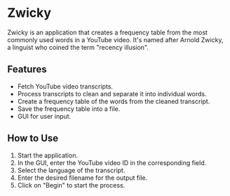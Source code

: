# Zwicky

Zwicky is an application that creates a frequency table from the most commonly used words in a YouTube video. It's named after Arnold Zwicky, a linguist who coined the term "recency illusion".

## Features

- Fetch YouTube video transcripts.
- Process transcripts to clean and separate it into individual words.
- Create a frequency table of the words from the cleaned transcript.
- Save the frequency table into a file.
- GUI for user input.

## How to Use

1. Start the application.
2. In the GUI, enter the YouTube video ID in the corresponding field.
3. Select the language of the transcript.
4. Enter the desired filename for the output file.
5. Click on "Begin" to start the process.